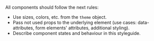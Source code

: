 All components should follow the next rules:

* Use sizes, colors, etc. from the `theme` object.
* Pass not used props to the underlying element (use cases: data-attributes, form elements' attributes, additional styling).
* Describe component states and behaviour in this styleguide.
